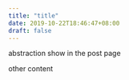 ```yaml
---
title: "title"
date: 2019-10-22T18:46:47+08:00
draft: false
---
```

abstraction show in the post page
<!--more-->
other content
